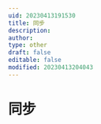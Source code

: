 ```yaml
---
uid: 20230413191530
title: 同步
description: 
author: 
type: other
draft: false
editable: false
modified: 20230413204043
---
```


# 同步